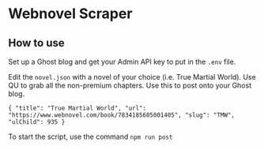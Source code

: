 # Webnovel Scraper

## How to use

Set up a Ghost blog and get your Admin API key to put in the `.env` file.

Edit the `novel.json` with a novel of your choice (i.e. True Martial World). Use QU to grab all the non-premium chapters. Use this to post onto your Ghost blog.

``{
  "title": "True Martial World",
  "url": "https://www.webnovel.com/book/7834185605001405",
  "slug": "TMW",
  "ulChild": 935
}``

To start the script, use the command `npm run post`
